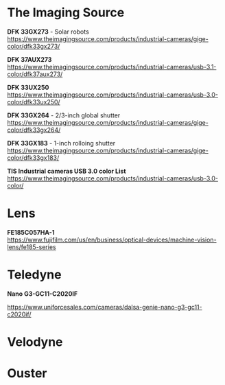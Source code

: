 
# The Imaging Source

**DFK 33GX273** - Solar robots  
https://www.theimagingsource.com/products/industrial-cameras/gige-color/dfk33gx273/  

**DFK 37AUX273**  
https://www.theimagingsource.com/products/industrial-cameras/usb-3.1-color/dfk37aux273/  

**DFK 33UX250**  
https://www.theimagingsource.com/products/industrial-cameras/usb-3.0-color/dfk33ux250/  

**DFK 33GX264** - 2/3-inch global shutter   
https://www.theimagingsource.com/products/industrial-cameras/gige-color/dfk33gx264/  

**DFK 33GX183** - 1-inch rolloing shutter   
https://www.theimagingsource.com/products/industrial-cameras/gige-color/dfk33gx183/  

**TIS Industrial cameras USB 3.0 color List**  
https://www.theimagingsource.com/products/industrial-cameras/usb-3.0-color/  


# Lens

**FE185C057HA-1**  
https://www.fujifilm.com/us/en/business/optical-devices/machine-vision-lens/fe185-series  

# Teledyne 

**Nano G3-GC11-C2020IF**

https://www.uniforcesales.com/cameras/dalsa-genie-nano-g3-gc11-c2020if/


# Velodyne

# Ouster

